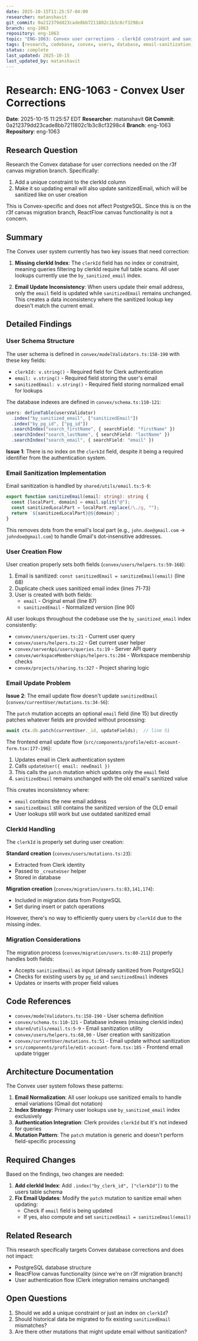 ```yaml
---
date: 2025-10-15T11:25:57-04:00
researcher: matanshavit
git_commit: 0a212379dd23cade8bb7211802c1b3c8cf3298c4
branch: eng-1063
repository: eng-1063
topic: "ENG-1063: Convex user corrections - clerkId constraint and sanitizedEmail updates"
tags: [research, codebase, convex, users, database, email-sanitization, clerkid]
status: complete
last_updated: 2025-10-15
last_updated_by: matanshavit
---
```


# Research: ENG-1063 - Convex User Corrections

**Date**: 2025-10-15 11:25:57 EDT
**Researcher**: matanshavit
**Git Commit**: 0a212379dd23cade8bb7211802c1b3c8cf3298c4
**Branch**: eng-1063
**Repository**: eng-1063

## Research Question
Research the Convex database for user corrections needed on the r3f canvas migration branch. Specifically:
1. Add a unique constraint to the clerkId column
2. Make it so updating email will also update sanitizedEmail, which will be sanitized like on user creation

This is Convex-specific and does not affect PostgreSQL. Since this is on the r3f canvas migration branch, ReactFlow canvas functionality is not a concern.

## Summary
The Convex user system currently has two key issues that need correction:

1. **Missing clerkId Index**: The `clerkId` field has no index or constraint, meaning queries filtering by clerkId require full table scans. All user lookups currently use the `by_sanitized_email` index.

2. **Email Update Inconsistency**: When users update their email address, only the `email` field is updated while `sanitizedEmail` remains unchanged. This creates a data inconsistency where the sanitized lookup key doesn't match the current email.

## Detailed Findings

### User Schema Structure

The user schema is defined in `convex/modelValidators.ts:158-190` with these key fields:
- `clerkId: v.string()` - Required field for Clerk authentication
- `email: v.string()` - Required field storing the user's email
- `sanitizedEmail: v.string()` - Required field storing normalized email for lookups

The database indexes are defined in `convex/schema.ts:110-121`:
```typescript
users: defineTable(usersValidator)
  .index("by_sanitized_email", ["sanitizedEmail"])
  .index("by_pg_id", ["pg_id"])
  .searchIndex("search_firstName", { searchField: "firstName" })
  .searchIndex("search_lastName", { searchField: "lastName" })
  .searchIndex("search_email", { searchField: "email" })
```

**Issue 1**: There is no index on the `clerkId` field, despite it being a required identifier from the authentication system.

### Email Sanitization Implementation

Email sanitization is handled by `shared/utils/email.ts:5-9`:
```typescript
export function sanitizeEmail(email: string): string {
  const [localPart, domain] = email.split("@");
  const sanitizedLocalPart = localPart.replace(/\./g, "");
  return `${sanitizedLocalPart}@${domain}`;
}
```

This removes dots from the email's local part (e.g., `john.doe@gmail.com` → `johndoe@gmail.com`) to handle Gmail's dot-insensitive addresses.

### User Creation Flow

User creation properly sets both fields (`convex/users/helpers.ts:59-168`):

1. Email is sanitized: `const sanitizedEmail = sanitizeEmail(email)` (line 68)
2. Duplicate check uses sanitized email index (lines 71-73)
3. User is created with both fields:
   - `email` - Original email (line 87)
   - `sanitizedEmail` - Normalized version (line 90)

All user lookups throughout the codebase use the `by_sanitized_email` index consistently:
- `convex/users/queries.ts:21` - Current user query
- `convex/users/helpers.ts:22` - Get current user helper
- `convex/serverApi/users/queries.ts:19` - Server API query
- `convex/workspaceMemberships/helpers.ts:204` - Workspace membership checks
- `convex/projects/sharing.ts:327` - Project sharing logic

### Email Update Problem

**Issue 2**: The email update flow doesn't update `sanitizedEmail` (`convex/currentUser/mutations.ts:34-56`):

The `patch` mutation accepts an optional `email` field (line 15) but directly patches whatever fields are provided without processing:
```typescript
await ctx.db.patch(currentUser._id, updateFields);  // line 51
```

The frontend email update flow (`src/components/profile/edit-account-form.tsx:177-196`):
1. Updates email in Clerk authentication system
2. Calls `updateUser({ email: newEmail })`
3. This calls the `patch` mutation which updates only the `email` field
4. `sanitizedEmail` remains unchanged with the old email's sanitized value

This creates inconsistency where:
- `email` contains the new email address
- `sanitizedEmail` still contains the sanitized version of the OLD email
- User lookups still work but use outdated sanitized email

### ClerkId Handling

The `clerkId` is properly set during user creation:

**Standard creation** (`convex/users/mutations.ts:23`):
- Extracted from Clerk identity
- Passed to `_createUser` helper
- Stored in database

**Migration creation** (`convex/migration/users.ts:83,141,174`):
- Included in migration data from PostgreSQL
- Set during insert or patch operations

However, there's no way to efficiently query users by `clerkId` due to the missing index.

### Migration Considerations

The migration process (`convex/migration/users.ts:80-211`) properly handles both fields:
- Accepts `sanitizedEmail` as input (already sanitized from PostgreSQL)
- Checks for existing users by `pg_id` and `sanitizedEmail` indexes
- Updates or inserts with proper field values

## Code References

- `convex/modelValidators.ts:158-190` - User schema definition
- `convex/schema.ts:110-121` - Database indexes (missing clerkId index)
- `shared/utils/email.ts:5-9` - Email sanitization utility
- `convex/users/helpers.ts:68,90` - User creation with sanitization
- `convex/currentUser/mutations.ts:51` - Email update without sanitization
- `src/components/profile/edit-account-form.tsx:185` - Frontend email update trigger

## Architecture Documentation

The Convex user system follows these patterns:

1. **Email Normalization**: All user lookups use sanitized emails to handle email variations (Gmail dot notation)
2. **Index Strategy**: Primary user lookups use `by_sanitized_email` index exclusively
3. **Authentication Integration**: Clerk provides `clerkId` but it's not indexed for queries
4. **Mutation Pattern**: The `patch` mutation is generic and doesn't perform field-specific processing

## Required Changes

Based on the findings, two changes are needed:

1. **Add clerkId Index**: Add `.index("by_clerk_id", ["clerkId"])` to the users table schema
2. **Fix Email Updates**: Modify the `patch` mutation to sanitize email when updating:
   - Check if `email` field is being updated
   - If yes, also compute and set `sanitizedEmail = sanitizeEmail(email)`

## Related Research

This research specifically targets Convex database corrections and does not impact:
- PostgreSQL database structure
- ReactFlow canvas functionality (since we're on r3f migration branch)
- User authentication flow (Clerk integration remains unchanged)

## Open Questions

1. Should we add a unique constraint or just an index on `clerkId`?
2. Should historical data be migrated to fix existing `sanitizedEmail` mismatches?
3. Are there other mutations that might update email without sanitization?